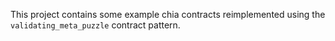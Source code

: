 This project contains some example chia contracts reimplemented using the `validating_meta_puzzle` contract pattern.
